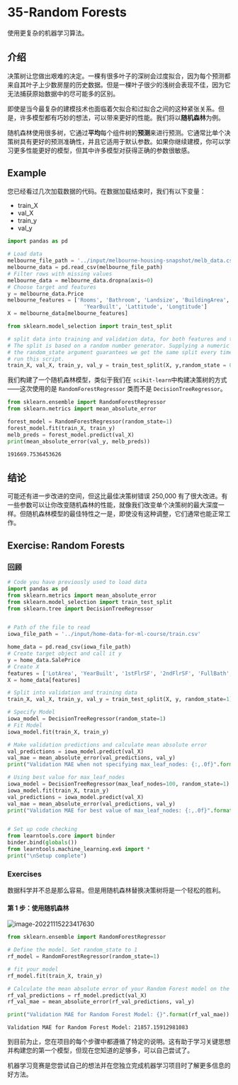 # 35-Random Forests

使用更复杂的机器学习算法。

## 介绍

决策树让您做出艰难的决定。一棵有很多叶子的深树会过度拟合，因为每个预测都来自其叶子上少数房屋的历史数据。但是一棵叶子很少的浅树会表现不佳，因为它无法捕获原始数据中的尽可能多的区别。 

即使是当今最复杂的建模技术也面临着欠拟合和过拟合之间的这种紧张关系。但是，许多模型都有巧妙的想法，可以带来更好的性能。我们将以**随机森林**为例。 

随机森林使用很多树，它通过**平均**每个组件树的**预测**来进行预测。它通常比单个决策树具有更好的预测准确性，并且它适用于默认参数。如果你继续建模，你可以学习更多性能更好的模型，但其中许多模型对获得正确的参数很敏感。

## Example

您已经看过几次加载数据的代码。在数据加载结束时，我们有以下变量：

- train_X
- val_X
- train_y
- val_y

```python
import pandas as pd
    
# Load data
melbourne_file_path = '../input/melbourne-housing-snapshot/melb_data.csv'
melbourne_data = pd.read_csv(melbourne_file_path) 
# Filter rows with missing values
melbourne_data = melbourne_data.dropna(axis=0)
# Choose target and features
y = melbourne_data.Price
melbourne_features = ['Rooms', 'Bathroom', 'Landsize', 'BuildingArea', 
                        'YearBuilt', 'Lattitude', 'Longtitude']
X = melbourne_data[melbourne_features]

from sklearn.model_selection import train_test_split

# split data into training and validation data, for both features and target
# The split is based on a random number generator. Supplying a numeric value to
# the random_state argument guarantees we get the same split every time we
# run this script.
train_X, val_X, train_y, val_y = train_test_split(X, y,random_state = 0)
```

我们构建了一个随机森林模型，类似于我们在 `scikit-learn`中构建决策树的方式——这次使用的是 `RandomForestRegressor` 类而不是 `DecisionTreeRegressor`。

```python
from sklearn.ensemble import RandomForestRegressor
from sklearn.metrics import mean_absolute_error

forest_model = RandomForestRegressor(random_state=1)
forest_model.fit(train_X, train_y)
melb_preds = forest_model.predict(val_X)
print(mean_absolute_error(val_y, melb_preds))
```

```
191669.7536453626
```

## 结论 

可能还有进一步改进的空间，但这比最佳决策树错误 250,000 有了很大改进。有一些参数可以让你改变随机森林的性能，就像我们改变单个决策树的最大深度一样。但随机森林模型的最佳特性之一是，即使没有这种调整，它们通常也能正常工作。

## Exercise: Random Forests

### 回顾

```python
# Code you have previously used to load data
import pandas as pd
from sklearn.metrics import mean_absolute_error
from sklearn.model_selection import train_test_split
from sklearn.tree import DecisionTreeRegressor


# Path of the file to read
iowa_file_path = '../input/home-data-for-ml-course/train.csv'

home_data = pd.read_csv(iowa_file_path)
# Create target object and call it y
y = home_data.SalePrice
# Create X
features = ['LotArea', 'YearBuilt', '1stFlrSF', '2ndFlrSF', 'FullBath', 'BedroomAbvGr', 'TotRmsAbvGrd']
X = home_data[features]

# Split into validation and training data
train_X, val_X, train_y, val_y = train_test_split(X, y, random_state=1)

# Specify Model
iowa_model = DecisionTreeRegressor(random_state=1)
# Fit Model
iowa_model.fit(train_X, train_y)

# Make validation predictions and calculate mean absolute error
val_predictions = iowa_model.predict(val_X)
val_mae = mean_absolute_error(val_predictions, val_y)
print("Validation MAE when not specifying max_leaf_nodes: {:,.0f}".format(val_mae))

# Using best value for max_leaf_nodes
iowa_model = DecisionTreeRegressor(max_leaf_nodes=100, random_state=1)
iowa_model.fit(train_X, train_y)
val_predictions = iowa_model.predict(val_X)
val_mae = mean_absolute_error(val_predictions, val_y)
print("Validation MAE for best value of max_leaf_nodes: {:,.0f}".format(val_mae))


# Set up code checking
from learntools.core import binder
binder.bind(globals())
from learntools.machine_learning.ex6 import *
print("\nSetup complete")
```

### Exercises

数据科学并不总是那么容易。但是用随机森林替换决策树将是一个轻松的胜利。

#### 第 1 步：使用随机森林

![image-20221115223417630](C:\Users\Myste\AppData\Roaming\Typora\typora-user-images\image-20221115223417630.png)

```python
from sklearn.ensemble import RandomForestRegressor

# Define the model. Set random_state to 1
rf_model = RandomForestRegressor(random_state=1)

# fit your model
rf_model.fit(train_X, train_y)

# Calculate the mean absolute error of your Random Forest model on the validation data
rf_val_predictions = rf_model.predict(val_X)
rf_val_mae = mean_absolute_error(rf_val_predictions, val_y)

print("Validation MAE for Random Forest Model: {}".format(rf_val_mae))
```

```
Validation MAE for Random Forest Model: 21857.15912981083
```

到目前为止，您在项目的每个步骤中都遵循了特定的说明。这有助于学习关键思想并构建您的第一个模型，但现在您知道的足够多，可以自己尝试了。 

机器学习竞赛是您尝试自己的想法并在您独立完成机器学习项目时了解更多信息的好方法。